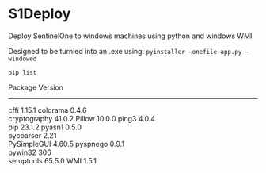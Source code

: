 # S1Deploy
Deploy SentinelOne to windows machines using python and windows WMI 

Designed to be turnied into an .exe using: `pyinstaller –onefile app.py –windowed`

`pip list`

Package      Version
------------ -------
cffi         1.15.1 
colorama     0.4.6  
cryptography 41.0.2 
Pillow       10.0.0 
ping3        4.0.4  
pip          23.1.2 
pyasn1       0.5.0  
pycparser    2.21   
PySimpleGUI  4.60.5 
pyspnego     0.9.1  
pywin32      306    
setuptools   65.5.0 
WMI          1.5.1
